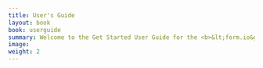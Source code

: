 ```yaml
---
title: User's Guide
layout: book
book: userguide
summary: Welcome to the Get Started User Guide for the <b>&lt;form.io&gt;</b> platform.  Here you will find summary information regarding the main elements of our platform, and how you can use it to create your own applications. Let’s get started!
image:
weight: 2
---
```

